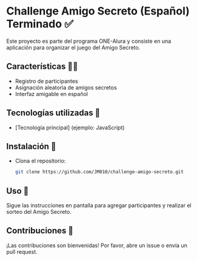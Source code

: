 # Challenge Amigo Secreto (Español) Terminado :white_check_mark:

Este proyecto es parte del programa ONE-Alura y consiste en una aplicación para organizar el juego del Amigo Secreto.

## Características :technologist:

- Registro de participantes
- Asignación aleatoria de amigos secretos
- Interfaz amigable en español

## Tecnologías utilizadas 🚀

- [Tecnología principal] (ejemplo: JavaScript)

## Instalación :pushpin:

* Clona el repositorio: 
    ```bash
    git clone https://github.com/JM010/challenge-amigo-secreto.git
    

## Uso :pushpin:

Sigue las instrucciones en pantalla para agregar participantes y realizar el sorteo del Amigo Secreto.

## Contribuciones :page_facing_up:

¡Las contribuciones son bienvenidas! Por favor, abre un issue o envía un pull request.




